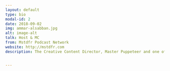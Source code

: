 ```yaml
---
layout: default
type: bio
modal-id: 2
date: 2018-09-02
img: ammar-alsabban.jpg
alt: image-alt
talk: Host & MC
from: Mstdfr Podcast Network
website: http://mstdfr.com
description: The Creative Content Director, Master Puppeteer and one of the lead Writers at Bidaya Media the producer of Iftah Ya Simsim (Sesame Street) in the UAE. Also the first professional Saudi puppeteer and puppet builder and the founder of 31 Workshop as well as the Co-Founder and Chief Creative Officer of the MSTDFR Podcast Network. Ammar is the muppet performer of Ka’aki (Cookie Monster) and Gargour (Grover). Ammar also hosts and produces The Mstdfr Podcast, the Kartoon Kartoon Podcast and the Ta’al Agullak Podcast. He is also the producer of the Spectrums from Saudi society podcast


---
```

